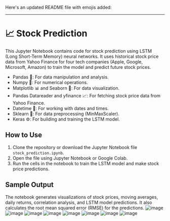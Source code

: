 Here's an updated README file with emojis added:

---

# 📈 Stock Prediction

This Jupyter Notebook contains code for stock prediction using LSTM (Long Short-Term Memory) neural networks. It uses historical stock price data from Yahoo Finance for four tech companies (Apple, Google, Microsoft, Amazon) to train the model and predict future stock prices.

- Pandas 🐼: For data manipulation and analysis.
- Numpy 🔢: For numerical operations.
- Matplotlib 📊 and Seaborn 🌊: For data visualization.
- Pandas Datareader and yfinance 📈: For fetching stock price data from Yahoo Finance.
- Datetime 📅: For working with dates and times.
- Sklearn 🧮: For data preprocessing (MinMaxScaler).
- Keras ⚙️: For building and training the LSTM model.

## How to Use

1. Clone the repository or download the Jupyter Notebook file `stock_prediction.ipynb`.
2. Open the file using Jupyter Notebook or Google Colab.
3. Run the cells in the notebook to train the LSTM model and make stock price predictions.

## Sample Output

The notebook generates visualizations of stock prices, moving averages, daily returns, correlation analysis, and LSTM model predictions. It also calculates the root mean squared error (RMSE) for the predictions.
![image](https://github.com/dharshii-22/Data_Science_Projects/assets/110839215/9f67902e-2102-4a4f-90d3-fbc4c76a53ac)
![image](https://github.com/dharshii-22/Data_Science_Projects/assets/110839215/ab96bfc6-b845-4c7d-b36c-631b9930d2e2)
![image](https://github.com/dharshii-22/Data_Science_Projects/assets/110839215/cb7a2483-8787-4c14-80aa-d095072af9b9)
![image](https://github.com/dharshii-22/Data_Science_Projects/assets/110839215/8a4b6a4b-5f79-49d0-8184-ffd768228d43)
![image](https://github.com/dharshii-22/Data_Science_Projects/assets/110839215/29917be0-d473-459a-be65-72cbf26bdd2a)
![image](https://github.com/dharshii-22/Data_Science_Projects/assets/110839215/f668ff3d-fe60-4f42-a724-42590de49f3b)
![image](https://github.com/dharshii-22/Data_Science_Projects/assets/110839215/cfd1113c-ea79-4c9a-a24e-435740d4a71d)
![image](https://github.com/dharshii-22/Data_Science_Projects/assets/110839215/6cc4fd08-ed33-456a-a284-ecea5680794d)
